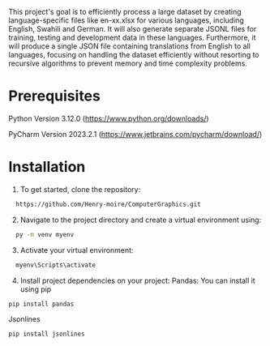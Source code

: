 This project's goal is to efficiently process a large dataset by creating language-specific files like en-xx.xlsx for various languages, including English, Swahili and German. It will also generate separate JSONL files for training, testing and development data in these languages. Furthermore, it will produce a single JSON file containing translations from English to all languages, focusing on handling the dataset efficiently without resorting to recursive algorithms to prevent memory and time complexity problems.
# Prerequisites
Python Version 3.12.0 (https://www.python.org/downloads/)

PyCharm Version 2023.2.1 (https://www.jetbrains.com/pycharm/download/)
# Installation
1. To get started, clone the repository:
```sh
  https://github.com/Henry-moire/ComputerGraphics.git
```
2. Navigate to the project directory and create a virtual environment using:
```sh
  py -m venv myenv
```
3. Activate your virtual environment:
```sh
  myenv\Scripts\activate
```
4. Install project dependencies on your project:
Pandas: You can install it using pip
  ```bash
  pip install pandas
  ```
Jsonlines
  ```bash
  pip install jsonlines
  ```
